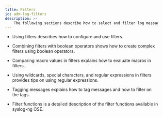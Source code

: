```yaml
---
title: Filters
id: adm-log-filters
description: >-
	The following sections describe how to select and filter log messages in {{ site.product.short_name }}.
---
```


- Using filters describes how to configure and use filters.

- Combining filters with boolean operators shows
    how to create complex filters using boolean operators.

- Comparing macro values in filters
    explains how to evaluate macros in filters.

- Using wildcards, special characters, and regular expressions in filters provides tips on using
    regular expressions.

- Tagging messages explains
    how to tag messages and how to filter on the tags.

- Filter functions is a
    detailed description of the filter functions available in syslog-ng
    OSE.
